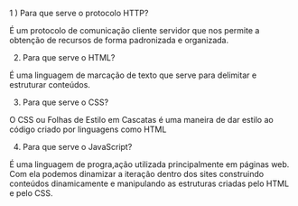 1 ) Para que serve o protocolo HTTP?

É um protocolo de comunicação cliente servidor que nos permite a obtenção de recursos de forma padronizada e organizada.

2) Para que serve o HTML?

É uma linguagem de marcação de texto que serve para delimitar e estruturar conteúdos.

3) Para que serve o CSS?

O CSS ou Folhas de Estilo em Cascatas é uma maneira de dar estilo ao código criado por linguagens como HTML

4) Para que serve o JavaScript?

É uma linguagem de progra,ação utilizada principalmente em páginas web. Com ela podemos dinamizar a iteração dentro dos sites construindo conteúdos dinamicamente e manipulando as estruturas criadas pelo HTML e pelo CSS.